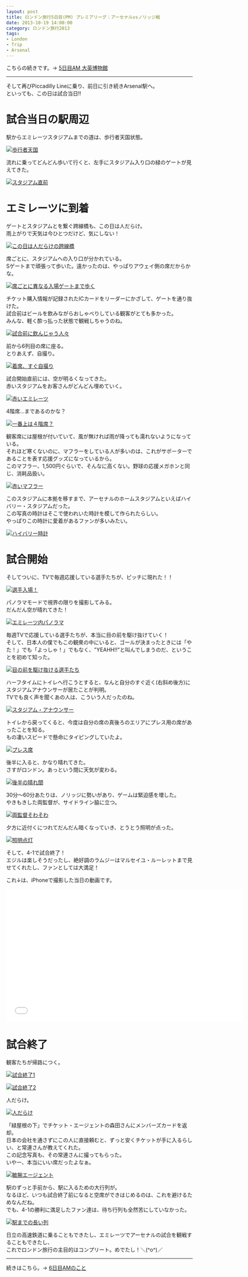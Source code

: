 ```yaml
---
layout: post
title: ロンドン旅行5日目(PM) プレミアリーグ：アーセナルvsノリッジ戦
date: 2013-10-19 14:00:00
category: ロンドン旅行2013
tags:
- London
- Trip
- Arsenal
---
```


こちらの続きです。→ [5日目AM 大英博物館](/2013/10/19/British_Museum/)

- - -

そして再びPiccadilly Lineに乗り、前日に引き続きArsenal駅へ。<br>
といっても、この日は試合当日!!

# 試合当日の駅周辺

駅からエミレーツスタジアムまでの道は、歩行者天国状態。

[![歩行者天国][1]][1]

  [1]: /images/London2013/IMG_2756.jpg


流れに乗ってどんどん歩いて行くと、左手にスタジアム入り口の緑のゲートが見えてきた。

[![スタジアム直前][2]][2]

  [2]: /images/London2013/IMG_2760.jpg

# エミレーツに到着

ゲートとスタジアムとを繋ぐ跨線橋も、この日は人だらけ。<br>
雨上がりで天気は今ひとつだけど、気にしない！

[![この日は人だらけの跨線橋][3]][3]

  [3]: /images/London2013/IMG_2761.jpg

席ごとに、スタジアムへの入り口が分かれている。<br>
Sゲートまで頑張って歩いた。遠かったのは、やっぱりアウェイ側の席だからかな。

[![席ごとに異なる入場ゲートまで歩く][4]][4]

  [4]: /images/London2013/IMG_2763.jpg

チケット購入情報が記録されたICカードをリーダーにかざして、ゲートを通り抜けた。<br>
試合前はビールを飲みながらおしゃべりしている観客がとても多かった。<br>
みんな、軽く酔っ払った状態で観戦しちゃうのね。

[![試合前に飲んじゃう人々][5]][5]

  [5]: /images/London2013/IMG_2766.jpg

前から6列目の席に座る。<br>
とりあえず、自撮り。

[![着席、すぐ自撮り][6]][6]

  [6]: /images/London2013/IMG_2769.jpg

試合開始直前には、空が明るくなってきた。<br>
赤いスタジアムをお客さんがどんどん埋めていく。

[![赤いエミレーツ][7]][7]

  [7]: /images/London2013/IMG_2775.JPG

4階席…まであるのかな？

[![一番上は４階席？][8]][8]

  [8]: /images/London2013/IMG_2779.jpg

観客席には屋根が付いていて、風が無ければ雨が降っても濡れないようになっている。<br>
それほど寒くないのに、マフラーをしている人が多いのは、これがサポーターであることを表す応援グッズになっているから。<br>
このマフラー、1,500円ぐらいで、そんなに高くない。野球の応援メガホンと同じ、消耗品扱い。

[![赤いマフラー][9]][9]

  [9]: /images/London2013/IMG_2782.JPG


このスタジアムに本拠を移すまで、アーセナルのホームスタジアムといえばハイバリー・スタジアムだった。<br>
この写真の時計はそこで使われいた時計を模して作られたらしい。<br>
やっぱりこの時計に愛着があるファンが多いみたい。

[![ハイバリー時計][10]][10]

  [10]: /images/London2013/IMG_2784.jpg

# 試合開始

そしてついに、TVで毎週応援している選手たちが、ピッチに現れた！！

[![選手入場！][11]][11]

  [11]: /images/London2013/IMG_2786.jpg

パノラマモードで視界の限りを撮影してみる。<br>
だんだん空が晴れてきた！

[![エミレーツ内パノラマ][12]][12]

  [12]: /images/London2013/IMG_2799.jpg

毎週TVで応援している選手たちが、本当に目の前を駆け抜けていく！<br>
そして、日本人の僕でもこの観衆の中にいると、ゴールが決まったときには「やた！」でも「よっしゃ！」でもなく、"YEAHH!!"と叫んでしまうのだ、ということを初めて知った。

[![目の前を駆け抜ける選手たち][13]][13]

  [13]: /images/London2013/IMG_2793.JPG

ハーフタイムにトイレへ行こうとすると、なんと自分のすぐ近く(右斜め後方)にスタジアムアナウンサーが居たことが判明。<br>
TVでも良く声を聞くあの人は、こういう人だったのね。

[![スタジアム・アナウンサー][14]][14]

  [14]: /images/London2013/IMG_2801.JPG

トイレから戻ってくると、今度は自分の席の真後ろのエリアにプレス用の席があったことを知る。<br>
もの凄いスピードで懸命にタイピングしていたよ。

[![プレス席][15]][15]

  [15]: /images/London2013/IMG_2803.jpg

後半に入ると、かなり晴れてきた。<br>
さすがロンドン。あっという間に天気が変わる。

[![後半の晴れ間][16]][16]

  [16]: /images/London2013/IMG_2809.JPG

30分〜60分あたりは、ノリッジに勢いがあり、ゲームは緊迫感を増した。<br>
やきもきした両監督が、サイドライン脇に立つ。

[![両監督そわそわ][17]][17]

  [17]: /images/London2013/IMG_2812.jpg

夕方に近付くにつれてだんだん暗くなっていき、とうとう照明が点った。

[![照明点灯][18]][18]

  [18]: /images/London2013/IMG_2813.jpg

そして、4-1で試合終了！<br>
エジルは楽しそうだったし、絶好調のラムジーはマルセイユ・ルーレットまで見せてくれたし、ファンとしては大満足！

これ↓は、iPhoneで撮影した当日の動画です。

<iframe src="//player.vimeo.com/video/106704987" width="640" height="360" frameborder="0" webkitallowfullscreen mozallowfullscreen allowfullscreen></iframe>

# 試合終了

観客たちが帰路につく。

[![試合終了1][19]][19]

  [19]: /images/London2013/IMG_2822.JPG

[![試合終了2][20]][20]

  [20]: /images/London2013/IMG_2826.JPG

人だらけ。

[![人だらけ][21]][21]

  [21]: /images/London2013/IMG_2828.JPG


「緑屋根の下」でチケット・エージェントの森田さんにメンバーズカードを返却。<br>
日本の会社を通さずにこの人に直接頼むと、ずっと安くチケットが手に入るらしい、と常連さんが教えてくれた。<br>
この記念写真も、その常連さんに撮ってもらった。<br>
いやー、本当にいい席だったよなぁ。

[![敏腕エージェント][22]][22]

  [22]: /images/London2013/IMG_2829.jpg


駅のずっと手前から、駅に入るための大行列が。<br>
なるほど、いつも試合終了前になると空席ができはじめるのは、これを避けるためなんだね。<br>
でも、4-1の勝利に満足したファン達は、待ち行列も全然苦にしていなかった。

[![駅までの長い列][23]][23]

  [23]: /images/London2013/IMG_2834.jpg

日立の高速鉄道に乗ることもできたし、エミレーツでアーセナルの試合を観戦することもできたし、<br>
これでロンドン旅行の主目的はコンプリート。めでたし！＼(^o^)／

- - -

続きはこちら。→ [6日目AMのこと](/2013/10/20/Russell_Square/)